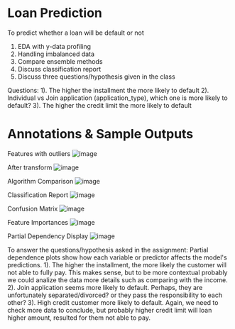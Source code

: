 # Loan Prediction
To predict whether a loan will be default or not
 1) EDA with y-data profiling
 2) Handling imbalanced data
 3) Compare ensemble methods
 4) Discuss classification report
 5) Discuss three questions/hypothesis given in the class

Questions:
1). The higher the installment the more likely to default
2). Individual vs Join application (application_type), which one is more likely to default?
3). The higher the credit limit the more likely to default

# Annotations & Sample Outputs

Features with outliers
![image](https://github.com/mahdiwf/loan-prediction/assets/163992115/ce916150-8a65-4b75-983d-966b831ebb57)

After transform
![image](https://github.com/mahdiwf/loan-prediction/assets/163992115/6c458a16-babb-4159-af69-5f8d667d4d3a)

Algorithm Comparison
![image](https://github.com/mahdiwf/loan-prediction/assets/163992115/323e2466-590d-4be6-a1e4-7d0058fff21a)

Classification Report
![image](https://github.com/mahdiwf/loan-prediction/assets/163992115/b22fad73-04b7-4176-b3cd-0ac1fa666073)

Confusion Matrix
![image](https://github.com/mahdiwf/loan-prediction/assets/163992115/031f737c-a2e1-42e9-91fc-bbad9210db3e)

Feature Importances
![image](https://github.com/mahdiwf/loan-prediction/assets/163992115/086c0ae4-7931-4876-85b9-1f921bd85278)

Partial Dependency Display
![image](https://github.com/mahdiwf/loan-prediction/assets/163992115/f69cbc13-5f54-4879-a4f9-2811ddc5c7ca)

To answer the questions/hypothesis asked in the assignment:
Partial dependence plots show how each variable or predictor affects the model's predictions.
1). The higher the installment, the more likely the customer will not able to fully pay. This makes sense, but to be more contextual probably we could analize the data more details such as comparing with the income.
2). Join application seems more likely to default. Perhaps, they are unfortunately separated/divorced? or they pass the responsibility to each other?
3). High credit customer more likely to default. Again, we need to check more data to conclude, but probably higher credit limit will loan higher amount, resulted for them not able to pay.
